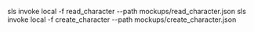 sls invoke local -f read_character --path mockups/read_character.json
sls invoke local -f create_character --path mockups/create_character.json